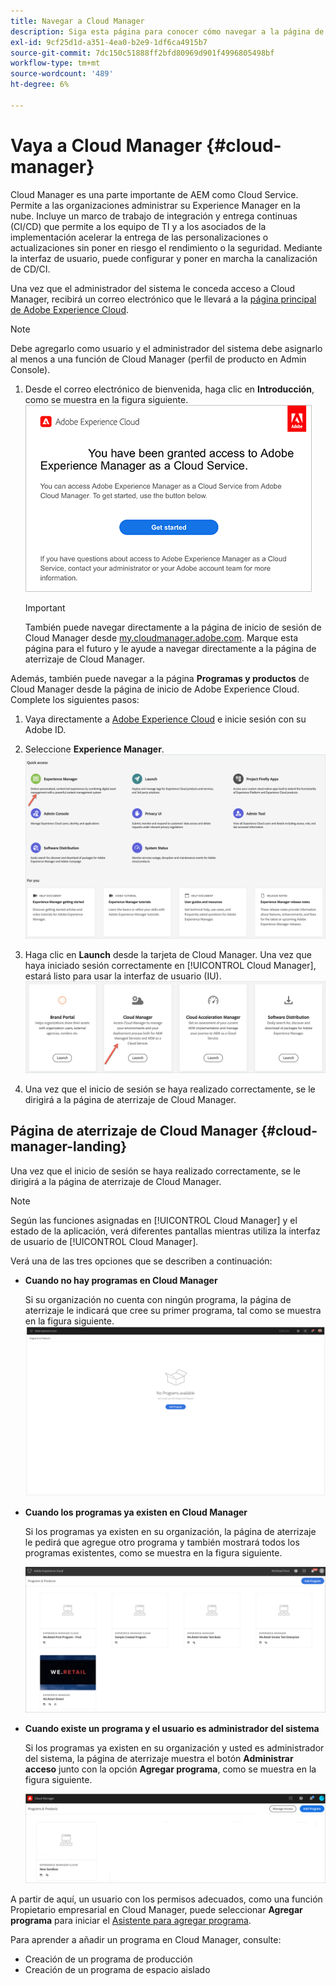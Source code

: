```yaml
---
title: Navegar a Cloud Manager
description: Siga esta página para conocer cómo navegar a la página de aterrizaje de Cloud Manager
exl-id: 9cf25d1d-a351-4ea0-b2e9-1df6ca4915b7
source-git-commit: 7dc150c51888ff2bfd80969d901f4996805498bf
workflow-type: tm+mt
source-wordcount: '489'
ht-degree: 6%

---
```


# Vaya a Cloud Manager {#cloud-manager}

Cloud Manager es una parte importante de AEM como Cloud Service. Permite a las organizaciones administrar su Experience Manager en la nube. Incluye un marco de trabajo de integración y entrega continuas (CI/CD) que permite a los equipo de TI y a los asociados de la implementación acelerar la entrega de las personalizaciones o actualizaciones sin poner en riesgo el rendimiento o la seguridad. Mediante la interfaz de usuario, puede configurar y poner en marcha la canalización de CD/CI.

Una vez que el administrador del sistema le conceda acceso a Cloud Manager, recibirá un correo electrónico que le llevará a la [página principal de Adobe Experience Cloud](https://experience.adobe.com).

>[!NOTE]
>Debe agregarlo como usuario y el administrador del sistema debe asignarlo al menos a una función de Cloud Manager (perfil de producto en Admin Console).

1. Desde el correo electrónico de bienvenida, haga clic en **Introducción**, como se muestra en la figura siguiente.
   ![](/help/onboarding/what-is-required/assets/get-started-email.png)


   >[!IMPORTANT]
   >También puede navegar directamente a la página de inicio de sesión de Cloud Manager desde [my.cloudmanager.adobe.com](https://my.cloudmanager.adobe.com/). Marque esta página para el futuro y le ayude a navegar directamente a la página de aterrizaje de Cloud Manager.

Además, también puede navegar a la página **Programas y productos** de Cloud Manager desde la página de inicio de Adobe Experience Cloud. Complete los siguientes pasos:

1. Vaya directamente a [Adobe Experience Cloud](https://experience.adobe.com) e inicie sesión con su Adobe ID.

1. Seleccione **Experience Manager**.
   ![](/help/implementing/cloud-manager/getting-access-to-aem-in-cloud/assets/landing-page1.png)

1. Haga clic en **Launch** desde la tarjeta de Cloud Manager. Una vez que haya iniciado sesión correctamente en [!UICONTROL Cloud Manager], estará listo para usar la interfaz de usuario (IU).
   ![](/help/implementing/cloud-manager/getting-access-to-aem-in-cloud/assets/landing-page2.png)

1. Una vez que el inicio de sesión se haya realizado correctamente, se le dirigirá a la página de aterrizaje de Cloud Manager.


## Página de aterrizaje de Cloud Manager {#cloud-manager-landing}

Una vez que el inicio de sesión se haya realizado correctamente, se le dirigirá a la página de aterrizaje de Cloud Manager.

>[!NOTE]
>Según las funciones asignadas en [!UICONTROL Cloud Manager] y el estado de la aplicación, verá diferentes pantallas mientras utiliza la interfaz de usuario de [!UICONTROL Cloud Manager].

Verá una de las tres opciones que se describen a continuación:

* **Cuando no hay programas en Cloud Manager**

   Si su organización no cuenta con ningún programa, la página de aterrizaje le indicará que cree su primer programa, tal como se muestra en la figura siguiente.
   ![](/help/implementing/cloud-manager/getting-access-to-aem-in-cloud/assets/first_timelogin0.png)

* **Cuando los programas ya existen en Cloud Manager**

   Si los programas ya existen en su organización, la página de aterrizaje le pedirá que agregue otro programa y también mostrará todos los programas existentes, como se muestra en la figura siguiente.

   ![](/help/implementing/cloud-manager/getting-access-to-aem-in-cloud/assets/first_timelogin1.png)

* **Cuando existe un programa y el usuario es administrador del sistema**

   Si los programas ya existen en su organización y usted es administrador del sistema, la página de aterrizaje muestra el botón **Administrar acceso** junto con la opción **Agregar programa**, como se muestra en la figura siguiente.

   ![](/help/implementing/cloud-manager/getting-access-to-aem-in-cloud/assets/admin-console-4.png)

A partir de aquí, un usuario con los permisos adecuados, como una función Propietario empresarial en Cloud Manager, puede seleccionar **Agregar programa** para iniciar el [Asistente para agregar programa](https://experienceleague.adobe.com/docs/experience-manager-cloud-service/onboarding/getting-access/production-programs/creating-production-program.html?lang=en#getting-access).

Para aprender a añadir un programa en Cloud Manager, consulte:

* Creación de un programa de producción
* Creación de un programa de espacio aislado